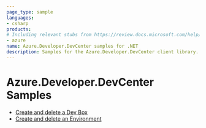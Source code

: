 ```yaml
---
page_type: sample
languages:
- csharp
products:
# Including relevant stubs from https://review.docs.microsoft.com/help/contribute/metadata-taxonomies#product
- azure
name: Azure.Developer.DevCenter samples for .NET
description: Samples for the Azure.Developer.DevCenter client library.
---
```


# Azure.Developer.DevCenter Samples

* [Create and delete a Dev Box](./Sample_CreateDeleteDevBoxAsync.md)
* [Create and delete an Environment](./Sample_CreateDeleteDevBoxAsync.md)

